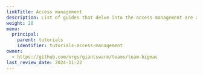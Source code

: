 ```yaml
---
linkTitle: Access management
description: List of guides that delve into the access management are and its components.
weight: 20
menu:
  principal:
    parent: tutorials
    identifier: tutorials-access-management
owner:
  - https://github.com/orgs/giantswarm/teams/team-bigmac
last_review_date: 2024-11-22
---
```

